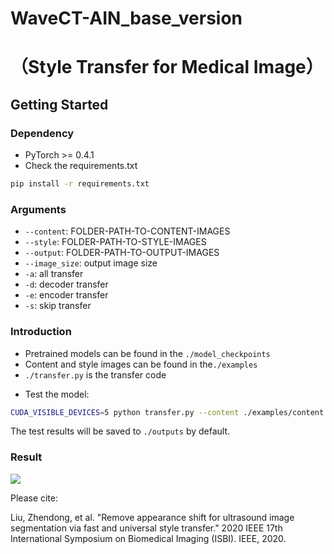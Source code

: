# WaveCT-AIN_base_version
# （Style Transfer for Medical Image）

## Getting Started
### Dependency
- PyTorch >= 0.4.1
- Check the requirements.txt
```bash
pip install -r requirements.txt
```


### Arguments

* `--content`: FOLDER-PATH-TO-CONTENT-IMAGES
* `--style`: FOLDER-PATH-TO-STYLE-IMAGES
* `--output`: FOLDER-PATH-TO-OUTPUT-IMAGES
* `--image_size`: output image size
* `-a`: all transfer
* `-d`: decoder transfer
* `-e`: encoder transfer
* `-s`: skip transfer   



### Introduction

* Pretrained models can be found in the `./model_checkpoints`
* Content and style images can be found in the`./examples`
*  `./transfer.py` is the transfer code


- Test the model:

```bash
CUDA_VISIBLE_DEVICES=5 python transfer.py --content ./examples/content --style ./examples/style --output ./outputs/ --verbose --image_size 512 -d
```

The test results will be saved to `./outputs` by default.  

### Result

![](http://m.qpic.cn/psc?/V12kySKV4IhBFe/45NBuzDIW489QBoVep5mcSeUxtbMpqAb1lwsxHoL*q7TE8pwUHUwnBsOVrpMRuLg1Lmm3vTzx2RU7Q435WCVSbtieqZ3ibA0mS6YXnR5I5g!/b&bo=TQNSAQAAAAADJx8!&rf=viewer_4)



Please cite:


Liu, Zhendong, et al. "Remove appearance shift for ultrasound image segmentation via fast and universal style transfer." 2020 IEEE 17th International Symposium on Biomedical Imaging (ISBI). IEEE, 2020.


